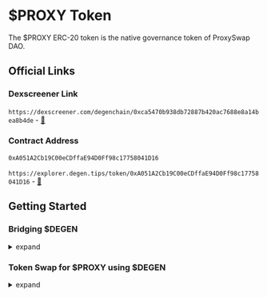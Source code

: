# $PROXY Token

The $PROXY ERC-20 token is the native governance token of ProxySwap DAO.

## Official Links

### Dexscreener Link

`https://dexscreener.com/degenchain/0xca5470b938db72887b420ac7688e8a14bea8b4de` - [🔗](https://dexscreener.com/degenchain/0xca5470b938db72887b420ac7688e8a14bea8b4de)

### Contract Address

```
0xA051A2Cb19C00eCDffaE94D0Ff98c17758041D16
```
`https://explorer.degen.tips/token/0xA051A2Cb19C00eCDffaE94D0Ff98c17758041D16` - [🔗](https://explorer.degen.tips/token/0xA051A2Cb19C00eCDffaE94D0Ff98c17758041D16)

## Getting Started

### Bridging $DEGEN 

<details><summary>expand</summary><br/>
ProxySwap is deployed in the DegenChain Layer-3 blockchain. As such, gas fees for making transactions (swaps, mints, add LP) is in [$DEGEN](https://dexscreener.com/base/0xc9034c3e7f58003e6ae0c8438e7c8f4598d5acaa) currency. 
  
  <br/>If you have not bridged $DEGEN to DegenChain from Base Mainnet, below is a quick tutorial.<br/><br/>

1. Go to `https://bridge.degen.tips/`  - [🔗](https://bridge.degen.tips/)

![DegenChain Bridge website](./docs/images/bridge-tutorial-01.png)

2. Connect your Wallet. This assumes you are using a self-custodial crypto wallet browser extensions such as Coinbase Wallet, Metamask, Rainbow, Zapper, Zerion for popular examples.
<br/>[Top of Section](#bridging-degen)

![Connect your Wallet](./docs/images/bridge-tutorial-02.gif)

3. Click 'Select Token' dropdown on the From section.
<br/>[Top of Section](#bridging-degen)

![From Token](./docs/images/bridge-tutorial-03.png)

4. Select `Base` as Network and `DEGEN` as Token
<br/>[Top of Section](#bridging-degen)

![From Token2](./docs/images/bridge-tutorial-04.png)

5. Enter the amount of $DEGEN tokens you like to bridge to DegenChain, and Click `Approve`.
<br/>[Top of Section](#bridging-degen)

![Enter Amount](./docs/images/bridge-tutorial-05.png)

6. Approve the transaction. and the execution of the trade swap.
<br/>[Top of Section](#bridging-degen)

![Enter Amount](./docs/images/bridge-tutorial-06.png)

</details>

### Token Swap for $PROXY using $DEGEN

<details><summary>expand</summary>

</details>
